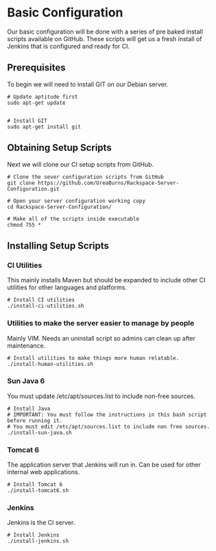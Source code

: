 # Basic Configuration
Our basic configuration will be done with a series of pre baked install scripts available on GitHub. These scripts will get us a fresh install of Jenkins that is configured and ready for CI.

## Prerequisites
To begin we will need to install GIT on our Debian server.
```
# Update aptitude first
sudo apt-get update

 
# Install GIT
sudo apt-get install git
```

## Obtaining Setup Scripts
Next we will clone our CI setup scripts from GitHub.
```
# Clone the sever configuration scripts from GitHub
git clone https://github.com/UreaBurns/Rackspace-Server-Configuration.git
  
# Open your server configuration working copy
cd Rackspace-Server-Configuration/
  
# Make all of the scripts inside executable
chmod 755 *
```

## Installing Setup Scripts
### CI Utilities
This mainly installs Maven but should be expanded to include other CI utilities for other languages and platforms.
```
# Install CI utilities
./install-ci-utilities.sh
```

### Utilities to make the server easier to manage by people
Mainly VIM. Needs an uninstall script so admins can clean up after maintenance.
```
# Install utilities to make things more human relatable.
./install-human-utilities.sh
```

### Sun Java 6
You must update /etc/apt/sources.list to include non-free sources.
```
# Install Java
# IMPORTANT: You must follow the instructions in this bash script before running it.
# You must edit /etc/apt/sources.list to include non free sources.
./install-sun-java.sh
``` 
 
### Tomcat 6
The application server that Jenkins will run in. Can be used for other internal web applications.
```
# Install Tomcat 6
./install-tomcat6.sh
```

### Jenkins
Jenkins is the CI server.
```
# Install Jenkins
./install-jenkins.sh
```
